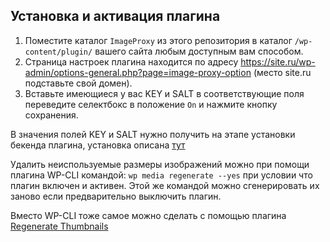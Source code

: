 ## Установка и активация плагина

1. Поместите каталог `ImageProxy` из этого репозитория в каталог `/wp-content/plugin/` вашего сайта любым доступным вам способом.
2. Страница настроек плагина находится по адресу https://site.ru/wp-admin/options-general.php?page=image-proxy-option (место site.ru подставьте свой домен).
3. Вставьте имеющиеся у вас KEY и SALT в соответствующие поля переведите селектбокс в положение `On` и  нажмите кнопку сохранения.

В значения полей KEY и SALT нужно получить на этапе установки бекенда плагина, установка описана [тут](https://github.com/petrozavodsky/ImageProxy-config/blob/master/README.md)

Удалить неиспользуемые размеры изображений можно при помощи плагина WP-CLI командой: `wp media regenerate --yes` при условии что плагин включен и активен. Этой же командой можно сгенерировать их заново если предварительно выключить плагин.

Вместо WP-CLI тоже самое можно сделать с помощью плагина [Regenerate Thumbnails](https://wordpress.org/plugins/regenerate-thumbnails/)
